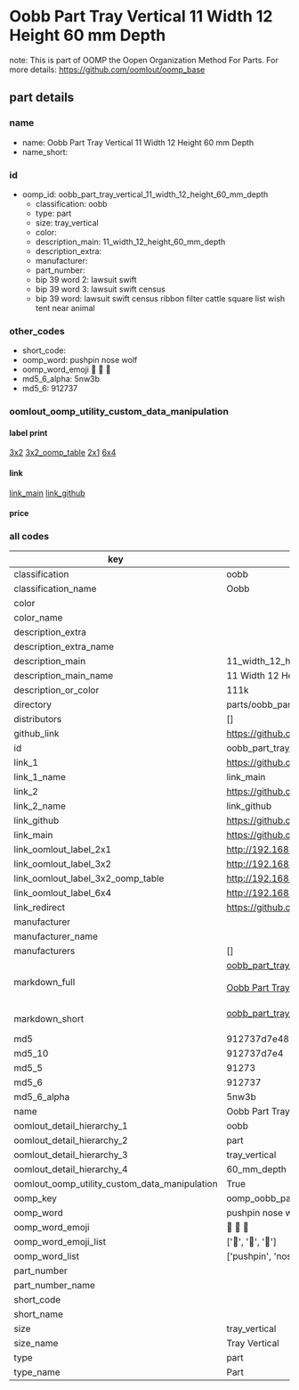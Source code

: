# Oobb Part Tray Vertical 11 Width 12 Height 60 mm Depth  

note: This is part of OOMP the Oopen Organization Method For Parts. For more details: https://github.com/oomlout/oomp_base

##  part details
  







### name
* name: Oobb Part Tray Vertical 11 Width 12 Height 60 mm Depth
* name_short: 
### id
* oomp_id: oobb_part_tray_vertical_11_width_12_height_60_mm_depth
  * classification: oobb
  * type: part
  * size: tray_vertical
  * color: 
  * description_main: 11_width_12_height_60_mm_depth
  * description_extra: 
  * manufacturer: 
  * part_number: 
  * bip 39 word 2: lawsuit swift
  * bip 39 word 3: lawsuit swift census
  * bip 39 word: lawsuit swift census ribbon filter cattle square list wish tent near animal

### other_codes
* short_code: 
* oomp_word: pushpin nose wolf
* oomp_word_emoji :pushpin: :nose: :wolf:
* md5_6_alpha: 5nw3b
* md5_6: 912737






### oomlout_oomp_utility_custom_data_manipulation
#### label print
[3x2](http://192.168.1.245:1112/?label=oomp%205nw3b)
[3x2_oomp_table](http://192.168.1.108:1112/?label=oomp%205nw3b)
[2x1](http://192.168.1.242:1112/?label=oomp%205nw3b)
[6x4](http://192.168.1.55:1112/?label=oomp%205nw3b)    

#### link

[link_main](https://github.com/oomlout/oomlout_oomp_version_1_messy/tree/main/parts/oobb_part_tray_vertical_11_width_12_height_60_mm_depth) [link_github](https://github.com/oomlout/oomlout_oomp_version_1_messy/tree/main/parts/oobb_part_tray_vertical_11_width_12_height_60_mm_depth)                             

#### price







### all codes 
| key | value |  
| --- | --- |  
| classification | oobb |  
| classification_name | Oobb |  
| color |  |  
| color_name |  |  
| description_extra |  |  
| description_extra_name |  |  
| description_main | 11_width_12_height_60_mm_depth |  
| description_main_name | 11 Width 12 Height 60 mm Depth |  
| description_or_color | 111k |  
| directory | parts/oobb_part_tray_vertical_11_width_12_height_60_mm_depth |  
| distributors | [] |  
| github_link | https://github.com/oomlout/oomlout_oomp_part_src/tree/main/parts/oobb_part_tray_vertical_11_width_12_height_60_mm_depth |  
| id | oobb_part_tray_vertical_11_width_12_height_60_mm_depth |  
| link_1 | https://github.com/oomlout/oomlout_oomp_version_1_messy/tree/main/parts/oobb_part_tray_vertical_11_width_12_height_60_mm_depth |  
| link_1_name | link_main |  
| link_2 | https://github.com/oomlout/oomlout_oomp_version_1_messy/tree/main/parts/oobb_part_tray_vertical_11_width_12_height_60_mm_depth |  
| link_2_name | link_github |  
| link_github | https://github.com/oomlout/oomlout_oomp_version_1_messy/tree/main/parts/oobb_part_tray_vertical_11_width_12_height_60_mm_depth |  
| link_main | https://github.com/oomlout/oomlout_oomp_version_1_messy/tree/main/parts/oobb_part_tray_vertical_11_width_12_height_60_mm_depth |  
| link_oomlout_label_2x1 | http://192.168.1.242:1112/?label=oomp%205nw3b |  
| link_oomlout_label_3x2 | http://192.168.1.245:1112/?label=oomp%205nw3b |  
| link_oomlout_label_3x2_oomp_table | http://192.168.1.108:1112/?label=oomp%205nw3b |  
| link_oomlout_label_6x4 | http://192.168.1.55:1112/?label=oomp%205nw3b |  
| link_redirect | https://github.com/oomlout/oomlout_oomp_version_1_messy/tree/main/parts/oobb_part_tray_vertical_11_width_12_height_60_mm_depth |  
| manufacturer |  |  
| manufacturer_name |  |  
| manufacturers | [] |  
| markdown_full | [oobb_part_tray_vertical_11_width_12_height_60_mm_depth](none)<br>[](none)<br>[Oobb Part Tray Vertical 11 Width 12 Height 60 Mm Depth](none)<br><br> |  
| markdown_short | [oobb_part_tray_vertical_11_width_12_height_60_mm_depth](none)<br><br> |  
| md5 | 912737d7e4827a6c912b3b904ab6f3f1 |  
| md5_10 | 912737d7e4 |  
| md5_5 | 91273 |  
| md5_6 | 912737 |  
| md5_6_alpha | 5nw3b |  
| name | Oobb Part Tray Vertical 11 Width 12 Height 60 mm Depth |  
| oomlout_detail_hierarchy_1 | oobb |  
| oomlout_detail_hierarchy_2 | part |  
| oomlout_detail_hierarchy_3 | tray_vertical |  
| oomlout_detail_hierarchy_4 | 60_mm_depth |  
| oomlout_oomp_utility_custom_data_manipulation | True |  
| oomp_key | oomp_oobb_part_tray_vertical_11_width_12_height_60_mm_depth |  
| oomp_word | pushpin nose wolf |  
| oomp_word_emoji | :pushpin: :nose: :wolf: |  
| oomp_word_emoji_list | [':pushpin:', ':nose:', ':wolf:'] |  
| oomp_word_list | ['pushpin', 'nose', 'wolf'] |  
| part_number |  |  
| part_number_name |  |  
| short_code |  |  
| short_name |  |  
| size | tray_vertical |  
| size_name | Tray Vertical |  
| type | part |  
| type_name | Part |  
